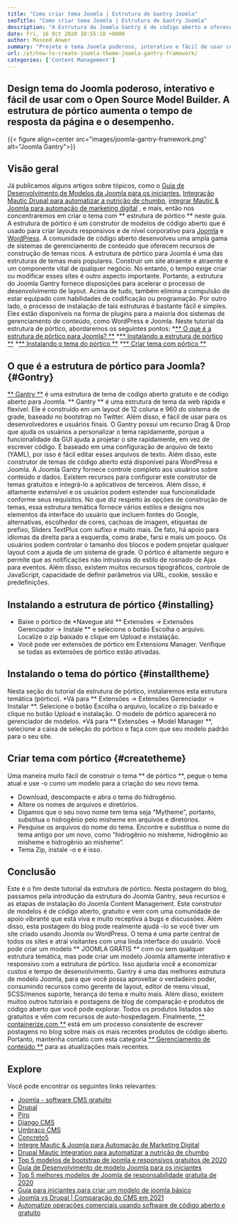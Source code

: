 ```yaml
---
title: "Como criar tema Joomla | Estrutura de Gantry Joomla" 
seoTitle: "Como criar tema Joomla | Estrutura de Gantry Joomla" 
description: "A Estrutura do Joomla Gantry é de código aberto e oferece aos recursos de arrastar e soltar, permitindo que os usuários criem rapidamente os modelos Dynamic e Responsive Joomla CMS." 
date: Fri, 16 Oct 2020 10:55:10 +0000
author: Masood Anwer
summary: "Projete o tema Joomla poderoso, interativo e fácil de usar com o construtor de modelos de código aberto. A estrutura de pórtico aumenta o tempo de resposta da página e o desempenho." 
url: /pt/how-to-create-joomla-theme-joomla-gantry-framework/
categories: ['Content Management']
---
```


## Design tema do Joomla poderoso, interativo e fácil de usar com o Open Source Model Builder. A estrutura de pórtico aumenta o tempo de resposta da página e o desempenho.

{{< figure align=center src="images/joomla-gantry-framework.png" alt="Joomla Gantry">}}


## **Visão geral**
Já publicamos alguns artigos sobre tópicos, como o [Guia de Desenvolvimento de Modelos da Joomla para os iniciantes][1], [Integração Mautic Drupal para automatizar a nutrição de chumbo][2], [integrar Mautic & Joomla para automação de marketing digital][3] , e mais, então nos concentraremos em criar o tema com ** estrutura de pórtico ** neste guia. A estrutura de pórtico é um construtor de modelos de código aberto que é usado para criar layouts responsivos e de nível corporativo para [Joomla][4] e [WordPress][5]. A comunidade de código aberto desenvolveu uma ampla gama de sistemas de gerenciamento de conteúdo que oferecem recursos de construção de temas ricos. A estrutura de pórtico para Joomla é uma das estruturas de temas mais populares. Construir um site atraente e atraente é um componente vital de qualquer negócio. No entanto, o tempo exige criar ou modificar esses sites é outro aspecto importante.
Portanto, a estrutura do Joomla Gantry fornece disposições para acelerar o processo de desenvolvimento de layout. Acima de tudo, também elimina a compulsão de estar equipado com habilidades de codificação ou programação. Por outro lado, o processo de instalação de tais estruturas é bastante fácil e simples. Eles estão disponíveis na forma de plugins para a maioria dos sistemas de gerenciamento de conteúdo, como WordPress e Joomla. Neste tutorial da estrutura de pórtico, abordaremos os seguintes pontos:
  *[** O que é a estrutura de pórtico para Joomla? **][6]
  *[** Instalando a estrutura de pórtico **][7]
  *[** Instalando o tema do pórtico **][8]
  *[** Criar tema com pórtico **][9]

## O que é a estrutura de pórtico para Joomla? {#Gontry}
[** Gantry **][10] é uma estrutura de tema de código aberto gratuito e de código aberto para Joomla. ** Gantry ** é uma estrutura de tema da web rápida e flexível. Ele é construído em um layout de 12 coluna e 960 do sistema de grade, baseado no bootstrap no Twitter. Além disso, é fácil de usar para os desenvolvedores e usuários finais. O Gantry possui um recurso Drag & Drop que ajuda os usuários a personalizar o tema rapidamente, porque a funcionalidade da GUI ajuda a projetar o site rapidamente, em vez de escrever código. É baseado em uma configuração de arquivo de texto (YAML), por isso é fácil editar esses arquivos de texto. Além disso, este construtor de temas de código aberto está disponível para WordPress e Joomla. A Joomla Gantry fornece controle completo aos usuários sobre conteúdo e dados. Existem recursos para configurar este construtor de temas gratuitos e integrá-lo a aplicativos de terceiros. Além disso, é altamente extensível e os usuários podem estender sua funcionalidade conforme seus requisitos.
No que diz respeito às opções de construção de temas, essa estrutura temática fornece vários estilos e designs nos elementos da interface do usuário que incluem fontes do Google, alternativas, escolhedor de cores, cachoas de imagem, etiquetas de prefixo, Sliders TextPlus com sufixo e muito mais. De fato, há apoio para idiomas da direita para a esquerda, como árabe, farsi e mais um pouco. Os usuários podem controlar o tamanho dos blocos e podem projetar qualquer layout com a ajuda de um sistema de grade. O pórtico é altamente seguro e permite que as notificações não intrusivas do estilo de rosnado de Ajax para eventos. Além disso, existem muitos recursos tipográficos, controle de JavaScript, capacidade de definir parâmetros via URL, cookie, sessão e predefinições.

## Instalando a estrutura de pórtico {#installing}
  * Baixe o pórtico de
  *Navegue até ** Extensões -> Extensões Gerenciador -> Instale ** e selecione o botão Escolha o arquivo. Localize o zip baixado e clique em Upload e instalação.
  * Você pode ver extensões de pórtico em Extensions Manager. Verifique se todas as extensões de pórtico estão ativadas.

## Instalando o tema do pórtico {#installtheme}
Nesta seção do tutorial da estrutura de pórtico, instalaremos esta estrutura temática (pórtico).
  *Vá para ** Extensões -> Extensões Gerenciador -> Instalar **. Selecione o botão Escolha o arquivo, localize o zip baixado e clique no botão Upload e instalação. O modelo de pórtico aparecerá no gerenciador de modelos.
  *Vá para ** Extensões -> Model Manager **, selecione a caixa de seleção do pórtico e faça com que seu modelo padrão para o seu site.

## Criar tema com pórtico {#createtheme}
Uma maneira muito fácil de construir o tema ** de pórtico **, pegue o tema atual e use -o como um modelo para a criação do seu novo tema.
  * Download, descompacte e abra o tema do hidrogênio.
  * Altere os nomes de arquivos e diretórios.
  * Digamos que o seu novo nome tem tema seja "Mytheme", portanto, substitua o hidrogênio pelo misheme em arquivos e diretórios.
  * Pesquise os arquivos do nome do tema. Encontre e substitua o nome do tema antigo por um novo, como “hidrogênio no misheme, hidrogênio ao misheme e hidrogênio ao misheme”.
  * Tema Zip, instale -o e é isso.

## Conclusão
Este é o fim deste tutorial da estrutura de pórtico. Nesta postagem do blog, passamos pela introdução da estrutura do Joomla Gantry, seus recursos e as etapas de instalação do Joomla Content Management. Este construtor de modelos é de código aberto, gratuito e vem com uma comunidade de apoio vibrante que está viva e muito receptiva a bugs e discussões. Além disso, esta postagem do blog pode realmente ajudá -lo se você tiver um site criado usando Joomla ou WordPress. O tema é uma parte central de todos os sites e atrai visitantes com uma linda interface do usuário. Você pode criar um modelo ** JOOMLA GRÁTIS ** com ou sem qualquer estrutura temática, mas pode criar um modelo Joomla altamente interativo e responsivo com a estrutura de pórtico. Isso ajudaria você a economizar custos e tempo de desenvolvimento.
Gantry é uma das melhores estrutura de modelo Joomla, para que você possa aproveitar o verdadeiro poder, consumindo recursos como gerente de layout, editor de menu visual, SCSS/menos suporte, herança do tema e muito mais. Além disso, existem muitos outros tutoriais e postagens de blog de comparação e produtos de código aberto que você pode explorar. Todos os produtos listados são gratuitos e vêm com recursos de auto-hospedagem. Finalmente, [** containerize.com **][11] está em um processo consistente de escrever postagens no blog sobre mais os mais recentes produtos de código aberto. Portanto, mantenha contato com esta categoria [** Gerenciamento de conteúdo **][12] para as atualizações mais recentes.

## Explore
Você pode encontrar os seguintes links relevantes:
  * [Joomla - software CMS gratuito][13]
  * [Drupal][14]
  * [Piro][15]
  * [Django CMS][16]
  * [Umbraco CMS][17]
  * [Concreto5][18]
  * [Integre Mautic & Joomla para Automação de Marketing Digital][3]
  * [Drupal Mautic Integration para automatizar a nutrição de chumbo][2]
  * [Top 5 modelos de bootstrap de joomla e responsivos gratuitos de 2020][19]
  * [Guia de Desenvolvimento de modelo Joomla para os iniciantes][1]
  * [Top 5 melhores modelos de Joomla de responsabilidade gratuita de 2020][19]
  * [Guia para iniciantes para criar um modelo de joomla básico][20]
  * [Joomla vs Drupal | Comparação do CMS em 2021][21]
  * [Automatize operações comerciais usando software de código aberto e gratuito][22]

  
[1]: https://blog.containerize.com/content-management/responsive-joomla-templates-tutorial/
[2]: https://blog.containerize.com/content-management/drupal-tutorial-automate-lead-growth-with-drupal-mautic/
[3]: https://blog.containerize.com/content-management/integrate-mautic-with-joomla-for-marketing-automation/
[4]: https://products.containerize.com/content-management/joomla/
[5]: https://products.containerize.com/blogging/wordpress/
[6]: #gantry
[7]: #Installing
[8]: #installtheme
[9]: #createtheme
[10]: http://gantry.org/
[11]: https://containerize.com
[12]: https://blog.containerize.com/category/content-management/
[13]: https://products.containerize.com/content-management/joomla
[14]: https://products.containerize.com/content-management/drupal
[15]: https://products.containerize.com/content-management/pyro
[16]: https://products.containerize.com/content-management/django
[17]: https://products.containerize.com/content-management/umbraco
[18]: https://products.containerize.com/content-management/concrete5
[19]: https://blog.containerize.com/content-management/top-5-best-free-responsive-joomla-templates-of-2020/
[20]: https://blog.containerize.com/content-management/beginners-guide-to-create-a-basic-joomla-template/
[21]: https://blog.containerize.com/content-management/joomla-vs-drupal-cms-comparison-in-2021/
[22]: https://blog.containerize.com/blogging/automate-business-operations-using-open-source-software/
